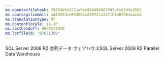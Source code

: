 ```yaml
---
ms.openlocfilehash: 78794bfe2221a9ec9bb05668ff03efc61d3e2562
ms.sourcegitcommit: ad4d92dce894592a259721a1571b1d8736abacdb
ms.translationtype: MT
ms.contentlocale: ja-JP
ms.lasthandoff: 08/04/2020
ms.locfileid: "87631259"
---
```

<span data-ttu-id="02ffa-101">SQL Server 2008 R2 並列データ ウェアハウス</span><span class="sxs-lookup"><span data-stu-id="02ffa-101">SQL Server 2008 R2 Parallel Data Warehouse</span></span>
